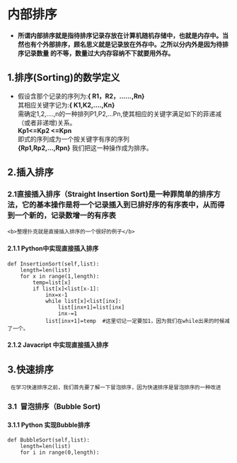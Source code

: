 # 内部排序
-  <b>所谓内部排序就是指待排序记录存放在计算机随机存储中，也就是内存中。当然也有个外部排序，顾名思义就是记录放在外存中。之所以分内外是因为待排序记录数量
  的不等，数量过大内存容纳不下就要用外存。</b>
## 1.排序(Sorting)的数学定义
- 假设含那个记录的序列为:<b>{ R1，R2，......,Rn}</b><br>
  其相应关键字记为:<b>{ K1,K2,....,Kn}</b><br>
  需确定1,2,....,n的一种排列P1,P2,...Pn,使其相应的关键字满足如下的菲递减（或者非递增)关系。<br>
  <b>Kp1<=Kp2 <=Kpn <br></b>
   即式的序列成为一个按关键字有序的序列<br>
   <b>{Rp1,Rp2,...,Rpn}</b> 我们把这一种操作成为排序。
## 2.插入排序
### 2.1直接插入排序（Straight Insertion Sort)是一种罪简单的排序方法，它的基本操作是将一个记录插入到已排好序的有序表中，从而得到一个新的，记录数增一的有序表
	<b>整理扑克就是直接插入排序的一个很好的例子</b>
#### 2.1.1 Python中实现直接插入排序
	def InsertionSort(self,list):
		length=len(list)
		for x in range(1,length):
			temp=list[x]
			if list[x]<list[x-1]:
				inx=x-1
				while list[x]<list[inx]:
					list[inx+1]=list[inx]
					inx-=1
				list[inx+1]=temp  #这里切记一定要加1，因为我们在while出来的时候减了一个。
#### 2.1.2 Javacript 中实现直接插入排序
## 3.快速排序
	 在学习快速排序之前，我们首先要了解一下冒泡排序，因为快速排序是冒泡排序的一种改进
### 3.1  冒泡排序（Bubble Sort)
#### 3.1.1 Python 实现Bubble排序
	def BubbleSort(self,list):
		length=len(list)
		for i in range(0,length):
			
			
	
